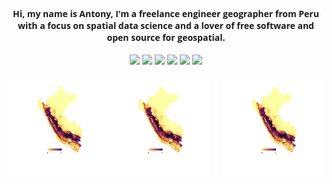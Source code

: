 <h4 align="center" style = "font-family:Open Sans;font-weight: bold;">
Hi, my name is Antony, I'm a freelance engineer geographer from Peru with a focus on spatial data science and a lover of free software and open source for geospatial.
</h4>

<p align='center'>
 <a><img src='https://img.shields.io/badge/ubuntu-E95420?logo=ubuntu&logoColor=white&style=for-the-badge' height=25></a>
 <a href="https://www.twitter.com/AntonyBarja1"><img src="https://img.shields.io/badge/twitter-%231DA1F2.svg?&style=for-the-badge&logo=twitter&logoColor=white" height=25></a> <a href="https://www.youtube.com/channel/UCuWvYTTYCZBmbDoEbsY2MSw"><img src="https://img.shields.io/badge/youtube-%23FF0000.svg?&style=for-the-badge&logo=youtube&logoColor=white" height=25></a> <a href="https://antonybarja.github.io/Resume/"><img src="https://img.shields.io/badge/My-CV-%23F7DF1E.svg?&style=for-the-badge&logo=my-cv&logoColor=white" height=25></a> <a href="https://barja8.github.io/"><img src="https://img.shields.io/badge/WebSite-%2312100E.svg?&style=for-the-badge&logo=github&logoColor=white" height=25></a> <a href="https://github.com/qgispe"><img src="https://img.shields.io/badge/QGISPeru-%23FF0000.svg?&style=for-the-badge&logo=qgis&logoColor=white" height=25></a>
</p>

<div>
 <img src='./if2.png' width="32%" align="left">
 <img src='./if2.png' width="32%" align="center">
 <img src='./if2.png' width="32%" align="right">
</div>

<h4>
 <p></p>
</h4>